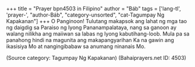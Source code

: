 +++
title = "Prayer bpn4503 in Filipino"
author = "Báb"
tags = ['lang-tl', 'prayer-', "author-Báb", "category-unsorted", "cat-Tagumpay Ng Kapakanan"]
+++
O Panginoon! Tulutang makapsok ang lahat ng mga tao ng daigdig sa Paraiso ng Iyong Pananampalataya, nang sa ganoon ay walang nilikha ang maiiwan sa labas ng Iyong kabutihang-loob. Mula pa sa panahong hindi na magunita ang makapangyarihan Ka na gawin ang ikasisiya Mo at nangingibabaw sa anumang ninanais Mo.

(Source category: Tagumpay Ng Kapakanan)
(Bahaiprayers.net ID: 4503)
